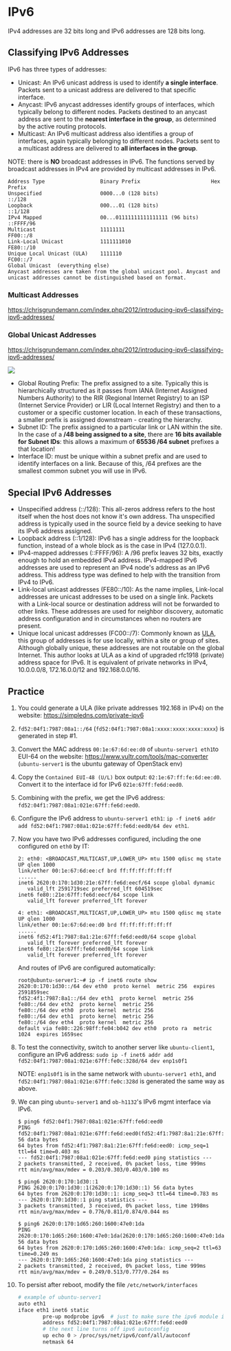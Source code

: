 # IPv6


IPv4 addresses are 32 bits long and IPv6 addresses are 128 bits long.

## Classifying IPv6 Addresses

IPv6 has three types of addresses:
- Unicast: An IPv6 unicast address is used to identify **a single interface**. Packets sent to a unicast address are delivered to that specific interface.
- Anycast: IPv6 anycast addresses identify groups of interfaces, which typically belong to different nodes. Packets destined to an anycast address are sent to the **nearest interface in the group**, as determined by the active routing protocols.
- Multicast: An IPv6 multicast address also identifies a group of interfaces, again typically belonging to different nodes. Packets sent to a multicast address are delivered to **all interfaces in the group**.

NOTE: there is **NO** broadcast addresses in IPv6. The functions served by broadcast addresses in IPv4 are provided by multicast addresses in IPv6.

```
Address Type                  Binary Prefix                       Hex Prefix
Unspecified                   0000...0 (128 bits)                 ::/128
Loopback                      000...01 (128 bits)                 ::1/128
IPv4 Mapped                   00...01111111111111111 (96 bits)    ::FFFF/96
Multicast                     11111111                            FF00::/8
Link-Local Unicast            1111111010                          FE80::/10
Unique Local Unicast (ULA)    1111110                             FC00::/7
Global Unicast	(everything else)
Anycast addresses are taken from the global unicast pool. Anycast and unicast addresses cannot be distinguished based on format.
```

### Multicast Addresses

https://chrisgrundemann.com/index.php/2012/introducing-ipv6-classifying-ipv6-addresses/


### Global Unicast Addresses

https://chrisgrundemann.com/index.php/2012/introducing-ipv6-classifying-ipv6-addresses/

![](/forgetful/images/ipv6-global-unicast-ipv6-address-format.png)

- Global Routing Prefix: The prefix assigned to a site. Typically this is hierarchically structured as it passes from IANA (Internet Assigned Numbers Authority) to the RIR (Regional Internet Registry) to an ISP (Internet Service Provider) or LIR (Local Internet Registry) and then to a customer or a specific customer location. In each of these transactions, a smaller prefix is assigned downstream - creating the hierarchy.
- Subnet ID: The prefix assigned to a particular link or LAN within the site. In the case of a **/48 being assigned to a site**, there are **16 bits available for Subnet IDs**: this allows a maximum of **65536 /64 subnet** prefixes a that location!
- Interface ID: must be unique within a subnet prefix and are used to identify interfaces on a link. Because of this, /64 prefixes are the smallest common subnet you will use in IPv6.

## Special IPv6 Addresses

- Unspecified address (::/128): This all-zeros address refers to the host itself when the host does not know it's own address. Tha unspecified address is typically used in the source field by a device seeking to have its IPv6 address assigned.
- Loopback address (::1/128): IPv6 has a single address for the loopback function, instead of a whole block as is the case in IPv4 (127.0.0.1).
- IPv4-mapped addresses (::FFFF/96): A /96 prefix leaves 32 bits, exactly enough to hold an embedded IPv4 address. IPv4-mapped IPv6 addresses are used to represent an IPv4 node's address as an IPv6 address. This address type was defined to help with the transition from IPv4 to IPv6.
- Link-local unicast addresses (FE80::/10): As the name implies, Link-local addresses are unicast addresses to be used on a single link. Packets with a Link-local source or destination address will not be forwarded to other links. These addresses are used for neighbor discovery, automatic address configuration and in circumstances when no routers are present.
- Unique local unicast addresses (FC00::/7): Commonly known as [ULA](http://en.wikipedia.org/wiki/Unique_local_address), this group of addresses is for use locally, within a site or group of sites. Although globally unique, these addresses are not routable on the global Internet. This author looks at ULA as a kind of upgraded rfc1918 (private) address space for IPv6. It is equivalent of private networks in IPv4, 10.0.0.0/8, 172.16.0.0/12 and 192.168.0.0/16.

## Practice
1. You could generate a ULA (like private addresses 192.168 in IPv4) on the website: https://simpledns.com/private-ipv6
2. `fd52:04f1:7987:08a1::/64` (`fd52:04f1:7987:08a1:xxxx:xxxx:xxxx:xxxx`) is generated in step #1.
3. Convert the MAC address `00:1e:67:6d:ee:d0` of `ubuntu-server1 eth1`to EUI-64 on the website: https://www.vultr.com/tools/mac-converter (`ubuntu-server1` is the ubuntu gateway of OpenStack env)
4. Copy the `Contained EUI-48 (U/L)` box output: `02:1e:67:ff:fe:6d:ee:d0`. Convert it to the interface id for IPv6 `021e:67ff:fe6d:eed0`.
5. Combining with the prefix, we get the IPv6 address: `fd52:04f1:7987:08a1:021e:67ff:fe6d:eed0`.
6. Configure the IPv6 address to `ubuntu-server1 eth1`: `ip -f inet6 addr add fd52:04f1:7987:08a1:021e:67ff:fe6d:eed0/64 dev eth1`.
7. Now you have two IPv6 addresses configured, including the one configured on `eth0` by IT:
    ```console
    2: eth0: <BROADCAST,MULTICAST,UP,LOWER_UP> mtu 1500 qdisc mq state UP qlen 1000
    link/ether 00:1e:67:6d:ee:cf brd ff:ff:ff:ff:ff:ff
    ......
    inet6 2620:0:170:1d30:21e:67ff:fe6d:eecf/64 scope global dynamic
       valid_lft 2591719sec preferred_lft 604519sec
    inet6 fe80::21e:67ff:fe6d:eecf/64 scope link
       valid_lft forever preferred_lft forever

    4: eth1: <BROADCAST,MULTICAST,UP,LOWER_UP> mtu 1500 qdisc mq state UP qlen 1000
    link/ether 00:1e:67:6d:ee:d0 brd ff:ff:ff:ff:ff:ff
    ......
    inet6 fd52:4f1:7987:8a1:21e:67ff:fe6d:eed0/64 scope global
       valid_lft forever preferred_lft forever
    inet6 fe80::21e:67ff:fe6d:eed0/64 scope link
       valid_lft forever preferred_lft forever
    ``` 
    And routes of IPv6 are configured automatically:
    ```console
    root@ubuntu-server1:~# ip -f inet6 route show
    2620:0:170:1d30::/64 dev eth0  proto kernel  metric 256  expires 2591859sec
    fd52:4f1:7987:8a1::/64 dev eth1  proto kernel  metric 256
    fe80::/64 dev eth2  proto kernel  metric 256
    fe80::/64 dev eth0  proto kernel  metric 256
    fe80::/64 dev eth1  proto kernel  metric 256
    fe80::/64 dev eth4  proto kernel  metric 256
    default via fe80::226:98ff:fe04:b042 dev eth0  proto ra  metric 1024  expires 1659sec
    ```
8. To test the connectivity, switch to another server like `ubuntu-client1`, configure an IPv6 address: `sudo ip -f inet6 addr add fd52:04f1:7987:08a1:021e:67ff:fe0c:328d/64 dev enp1s0f1`
   
    NOTE: `enp1s0f1` is in the same network with `ubuntu-server1 eth1`, and `fd52:04f1:7987:08a1:021e:67ff:fe0c:328d` is generated the same way as above.
9.  We can ping `ubuntu-server1` and `ob-h1132`'s IPv6 mgmt interface via IPv6.
    ```console
    $ ping6 fd52:04f1:7987:08a1:021e:67ff:fe6d:eed0
    PING fd52:04f1:7987:08a1:021e:67ff:fe6d:eed0(fd52:4f1:7987:8a1:21e:67ff:fe6d:eed0) 56 data bytes
    64 bytes from fd52:4f1:7987:8a1:21e:67ff:fe6d:eed0: icmp_seq=1 ttl=64 time=0.403 ms
    --- fd52:04f1:7987:08a1:021e:67ff:fe6d:eed0 ping statistics ---
    2 packets transmitted, 2 received, 0% packet loss, time 999ms
    rtt min/avg/max/mdev = 0.203/0.303/0.403/0.100 ms
    
    $ ping6 2620:0:170:1d30::1
    PING 2620:0:170:1d30::1(2620:0:170:1d30::1) 56 data bytes
    64 bytes from 2620:0:170:1d30::1: icmp_seq=3 ttl=64 time=0.783 ms
    --- 2620:0:170:1d30::1 ping statistics ---
    3 packets transmitted, 3 received, 0% packet loss, time 1998ms
    rtt min/avg/max/mdev = 0.776/0.811/0.874/0.044 ms

    $ ping6 2620:0:170:1d65:260:1600:47e0:1da
    PING 2620:0:170:1d65:260:1600:47e0:1da(2620:0:170:1d65:260:1600:47e0:1da) 56 data bytes
    64 bytes from 2620:0:170:1d65:260:1600:47e0:1da: icmp_seq=2 ttl=63 time=0.249 ms
    --- 2620:0:170:1d65:260:1600:47e0:1da ping statistics ---
    2 packets transmitted, 2 received, 0% packet loss, time 999ms
    rtt min/avg/max/mdev = 0.249/0.513/0.777/0.264 ms
    ```
10. To persist after reboot, modify the file `/etc/network/interfaces`
    ```bash
    # example of ubuntu-server1
    auto eth1
    iface eth1 inet6 static
            pre-up modprobe ipv6  # just to make sure the ipv6 module is loaded
            address fd52:04f1:7987:08a1:021e:67ff:fe6d:eed0
            # the next line turns off ipv6 autoconfig
            up echo 0 > /proc/sys/net/ipv6/conf/all/autoconf
            netmask 64
    ```

